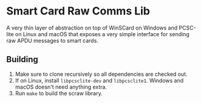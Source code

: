 # Smart Card Raw Comms Lib
A very thin layer of abstraction on top of WinSCard on Windows and PCSC-lite on Linux and macOS that exposes a very simple interface for sending raw APDU messages to smart cards.

## Building
1. Make sure to clone recursively so all dependencies are checked out.
2. If on Linux, install `libpcsclite-dev` and `libpcsclite1`. Windows and macOS doesn't need anything extra.
3. Run `make` to build the scraw library.
